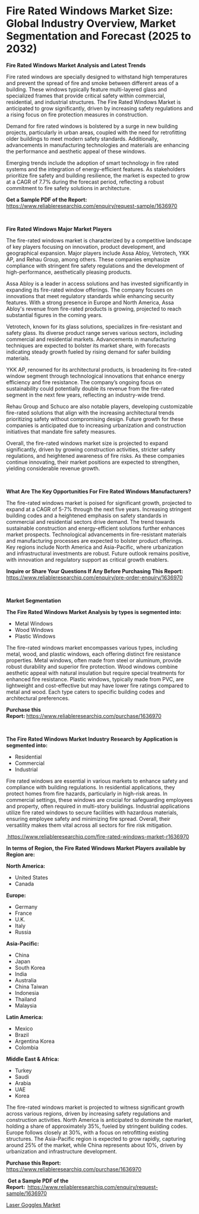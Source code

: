 <p><h1>Fire Rated Windows Market Size: Global Industry Overview, Market Segmentation and Forecast (2025 to 2032)</h1></p><p><strong>Fire Rated Windows Market Analysis and Latest Trends</strong></p>
<p><p>Fire rated windows are specially designed to withstand high temperatures and prevent the spread of fire and smoke between different areas of a building. These windows typically feature multi-layered glass and specialized frames that provide critical safety within commercial, residential, and industrial structures. The Fire Rated Windows Market is anticipated to grow significantly, driven by increasing safety regulations and a rising focus on fire protection measures in construction.</p><p>Demand for fire rated windows is bolstered by a surge in new building projects, particularly in urban areas, coupled with the need for retrofitting older buildings to meet modern safety standards. Additionally, advancements in manufacturing technologies and materials are enhancing the performance and aesthetic appeal of these windows. </p><p>Emerging trends include the adoption of smart technology in fire rated systems and the integration of energy-efficient features. As stakeholders prioritize fire safety and building resilience, the market is expected to grow at a CAGR of 7.7% during the forecast period, reflecting a robust commitment to fire safety solutions in architecture.</p></p>
<p><strong>Get a Sample PDF of the Report:&nbsp;</strong> <a href="https://www.reliableresearchiq.com/enquiry/request-sample/1636970?utm_campaign=3296&utm_medium=2&utm_source=Github&utm_content=ia&utm_term=04042025&utm_id=fire-rated-windows">https://www.reliableresearchiq.com/enquiry/request-sample/1636970</a></p>
<p>&nbsp;</p>
<p><strong>Fire Rated Windows Major Market Players</strong></p>
<p><p>The fire-rated windows market is characterized by a competitive landscape of key players focusing on innovation, product development, and geographical expansion. Major players include Assa Abloy, Vetrotech, YKK AP, and Rehau Group, among others. These companies emphasize compliance with stringent fire safety regulations and the development of high-performance, aesthetically pleasing products.</p><p>Assa Abloy is a leader in access solutions and has invested significantly in expanding its fire-rated window offerings. The company focuses on innovations that meet regulatory standards while enhancing security features. With a strong presence in Europe and North America, Assa Abloy's revenue from fire-rated products is growing, projected to reach substantial figures in the coming years.</p><p>Vetrotech, known for its glass solutions, specializes in fire-resistant and safety glass. Its diverse product range serves various sectors, including commercial and residential markets. Advancements in manufacturing techniques are expected to bolster its market share, with forecasts indicating steady growth fueled by rising demand for safer building materials.</p><p>YKK AP, renowned for its architectural products, is broadening its fire-rated window segment through technological innovations that enhance energy efficiency and fire resistance. The company’s ongoing focus on sustainability could potentially double its revenue from the fire-rated segment in the next few years, reflecting an industry-wide trend.</p><p>Rehau Group and Schuco are also notable players, developing customizable fire-rated solutions that align with the increasing architectural trends prioritizing safety without compromising design. Future growth for these companies is anticipated due to increasing urbanization and construction initiatives that mandate fire safety measures.</p><p>Overall, the fire-rated windows market size is projected to expand significantly, driven by growing construction activities, stricter safety regulations, and heightened awareness of fire risks. As these companies continue innovating, their market positions are expected to strengthen, yielding considerable revenue growth.</p></p>
<p>&nbsp;</p>
<p><strong>What Are The Key Opportunities For Fire Rated Windows Manufacturers?</strong></p>
<p><p>The fire-rated windows market is poised for significant growth, projected to expand at a CAGR of 5-7% through the next five years. Increasing stringent building codes and a heightened emphasis on safety standards in commercial and residential sectors drive demand. The trend towards sustainable construction and energy-efficient solutions further enhances market prospects. Technological advancements in fire-resistant materials and manufacturing processes are expected to bolster product offerings. Key regions include North America and Asia-Pacific, where urbanization and infrastructural investments are robust. Future outlook remains positive, with innovation and regulatory support as critical growth enablers.</p></p>
<p><strong>Inquire or Share Your Questions If Any Before Purchasing This Report:</strong> <a href="https://www.reliableresearchiq.com/enquiry/pre-order-enquiry/1636970?utm_campaign=3296&utm_medium=2&utm_source=Github&utm_content=ia&utm_term=04042025&utm_id=fire-rated-windows">https://www.reliableresearchiq.com/enquiry/pre-order-enquiry/1636970</a></p>
<p>&nbsp;</p>
<p><strong>Market Segmentation</strong></p>
<p><strong>The Fire Rated Windows Market Analysis by types is segmented into:</strong></p>
<p><ul><li>Metal Windows</li><li>Wood Windows</li><li>Plastic Windows</li></ul></p>
<p><p>The fire-rated windows market encompasses various types, including metal, wood, and plastic windows, each offering distinct fire resistance properties. Metal windows, often made from steel or aluminum, provide robust durability and superior fire protection. Wood windows combine aesthetic appeal with natural insulation but require special treatments for enhanced fire resistance. Plastic windows, typically made from PVC, are lightweight and cost-effective but may have lower fire ratings compared to metal and wood. Each type caters to specific building codes and architectural preferences.</p></p>
<p><strong>Purchase this Report:&nbsp;</strong><a href="https://www.reliableresearchiq.com/purchase/1636970?utm_campaign=3296&utm_medium=2&utm_source=Github&utm_content=ia&utm_term=04042025&utm_id=fire-rated-windows">https://www.reliableresearchiq.com/purchase/1636970</a></p>
<p>&nbsp;</p>
<p><strong>The Fire Rated Windows Market Industry Research by Application is segmented into:</strong></p>
<p><ul><li>Residential</li><li>Commercial</li><li>Industrial</li></ul></p>
<p><p>Fire rated windows are essential in various markets to enhance safety and compliance with building regulations. In residential applications, they protect homes from fire hazards, particularly in high-risk areas. In commercial settings, these windows are crucial for safeguarding employees and property, often required in multi-story buildings. Industrial applications utilize fire rated windows to secure facilities with hazardous materials, ensuring employee safety and minimizing fire spread. Overall, their versatility makes them vital across all sectors for fire risk mitigation.</p></p>
<p><a href="https://www.reliableresearchiq.com/fire-rated-windows-market-r1636970?utm_campaign=3296&utm_medium=2&utm_source=Github&utm_content=ia&utm_term=04042025&utm_id=fire-rated-windows">&nbsp;https://www.reliableresearchiq.com/fire-rated-windows-market-r1636970</a></p>
<p><strong>In terms of Region, the Fire Rated Windows Market Players available by Region are:</strong></p>
<p>
    <p> <strong> North America: </strong>
        <ul>
            <li>United States</li>
            <li>Canada</li>
        </ul>
        </p> 
    <p> <strong> Europe: </strong>
        <ul>
            <li>Germany</li>
            <li>France</li>
            <li>U.K.</li>
            <li>Italy</li>
            <li>Russia</li>
        </ul>
        </p> 
    <p> <strong> Asia-Pacific: </strong>
        <ul>
            <li>China</li>
            <li>Japan</li>
            <li>South Korea</li>
            <li>India</li>
            <li>Australia</li>
            <li>China Taiwan</li>
            <li>Indonesia</li>
            <li>Thailand</li>
            <li>Malaysia</li>
        </ul>
        </p> 
    <p> <strong> Latin America: </strong>
        <ul>
            <li>Mexico</li>
            <li>Brazil</li>
            <li>Argentina Korea</li>
            <li>Colombia</li>
        </ul>
        </p> 
    <p> <strong> Middle East & Africa: </strong>
        <ul>
            <li>Turkey</li>
            <li>Saudi</li>
            <li>Arabia</li>
            <li>UAE</li>
            <li>Korea</li>
        </ul>
    </p>
    </p>
<p><p>The fire-rated windows market is projected to witness significant growth across various regions, driven by increasing safety regulations and construction activities. North America is anticipated to dominate the market, holding a share of approximately 35%, fueled by stringent building codes. Europe follows closely at 30%, with a focus on retrofitting existing structures. The Asia-Pacific region is expected to grow rapidly, capturing around 25% of the market, while China represents about 10%, driven by urbanization and infrastructure development.</p></p>
<p><strong>Purchase this Report: </strong><a href="https://www.reliableresearchiq.com/purchase/1636970?utm_campaign=3296&utm_medium=2&utm_source=Github&utm_content=ia&utm_term=04042025&utm_id=fire-rated-windows">https://www.reliableresearchiq.com/purchase/1636970</a></p>
<p>&nbsp;<strong>Get a Sample PDF of the Report:&nbsp;&nbsp;</strong><a href="https://www.reliableresearchiq.com/enquiry/request-sample/1636970?utm_campaign=3296&utm_medium=2&utm_source=Github&utm_content=ia&utm_term=04042025&utm_id=fire-rated-windows">https://www.reliableresearchiq.com/enquiry/request-sample/1636970</a></p>
<p><strong></strong></p>
<p><p><a href="https://github.com/fraryatena85/Market-Research-Report-List-1/blob/main/laser-goggles-market.md?utm_campaign=3296&utm_medium=2&utm_source=Github&utm_content=ia&utm_term=04042025&utm_id=fire-rated-windows">Laser Goggles Market</a></p></p>